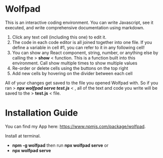 # Wolfpad

This is an interactive coding environment. You can write Javascript, see it executed, and write comprehensive documentation using markdown.

1. Click any text cell (including this one) to edit it.
2. The code in each code editor is all joined together into one file. If you define a variable in cell #1, you can refer to it in any following cell!
3. You can show any React component, string, number, or anything else by calling the > **show** < function. This is a function built into this environment. Call show multiple times to show multiple values
4. Re-order or delete cells using the buttons on the top right
5. Add new cells by hovering on the divider between each cell

All of your changes get saved to the file you opened Wolfpad with. So if you ran > **_npx wolfpad serve test.js_** < , all of the text and code you write will be saved to the > **test.js** < file.

# Installation Guide

You can find my App here: https://www.npmjs.com/package/wolfpad.

Install at terminal.

- **npm -g wolfpad** then run **npx wolfpad serve**
  or
- **npx wolfpad serve**
